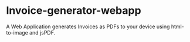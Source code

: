 # Invoice-generator-webapp
A Web Application generates Invoices as PDFs to your device using html-to-image and jsPDF.
